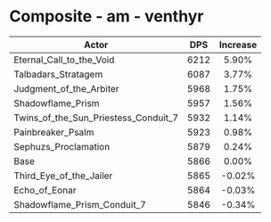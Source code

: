 # Composite - am - venthyr
| Actor | DPS | Increase |
|---|:---:|:---:|
|Eternal_Call_to_the_Void|6212|5.90%|
|Talbadars_Stratagem|6087|3.77%|
|Judgment_of_the_Arbiter|5968|1.75%|
|Shadowflame_Prism|5957|1.56%|
|Twins_of_the_Sun_Priestess_Conduit_7|5932|1.14%|
|Painbreaker_Psalm|5923|0.98%|
|Sephuzs_Proclamation|5879|0.24%|
|Base|5866|0.00%|
|Third_Eye_of_the_Jailer|5865|-0.02%|
|Echo_of_Eonar|5864|-0.03%|
|Shadowflame_Prism_Conduit_7|5846|-0.34%|
